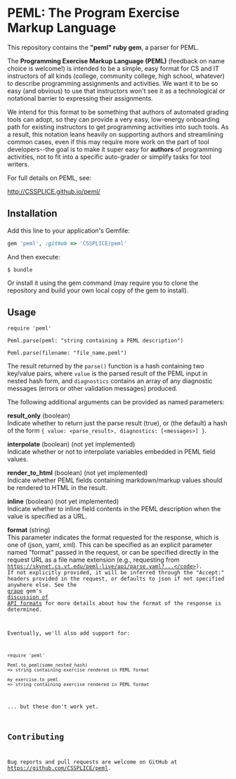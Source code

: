 # PEML: The Program Exercise Markup Language

This repository contains the **"peml" ruby gem**, a parser for PEML.

The **Programming Exercise Markup Language (PEML)** (feedback on
name choice is welcome!) is intended to be a simple, easy format for
CS and IT instructors of all kinds (college, community college, high
school, whatever) to describe programming assignments and activities.
We want it to be so easy (and obvious) to use that instructors won't
see it as a technological or notational barrier to expressing their
assignments.

We intend for this format to be something that authors of automated
grading tools can adopt, so they can provide a very easy, low-energy
onboarding path for existing instructors to get programming activities
into such tools. As a result, this notation leans heavily on supporting
authors and streamlining common cases, even if this may require more
work on the part of tool developers--the goal is to make it super easy
for **authors** of programming activities, not to fit into a specific
auto-grader or simplify tasks for tool writers.

For full details on PEML, see:

http://CSSPLICE.github.io/peml/

## Installation

Add this line to your application's Gemfile:

```ruby
gem 'peml', :github => 'CSSPLICE/peml'
```

And then execute:

    $ bundle

Or install it using the gem command (may require you to clone the repository
and build your own local copy of the gem to install).

## Usage

```
require 'peml'

Peml.parse(peml: "string containing a PEML description")

Peml.parse(filename: "file_name.peml")
```

The result returned by the `parse()` function is a hash
containing two key/value pairs, where `value` is the
parsed result of the PEML input in nested hash form, and
`diagnostics` contains an array of any diagnostic messages
(errors or other validation messages) produced.

The following additional arguments can be provided as named
parameters:

**result_only** (boolean)
<br/>
Indicate whether to return just the parse result (true), or (the default) a
hash of the form `{ value: <parse_result>, diagnostics: [<messages>] }`.

**interpolate** (boolean) (not yet implemented)
<br/>
Indicate whether or not to interpolate variables embedded in
PEML field values.

**render_to_html** (boolean) (not yet implemented)
<br/>
Indicate whether PEML fields containing markdown/markup values
should be rendered to HTML in the result.

**inline** (boolean) (not yet implemented)
<br/>
Indicate whether to inline field contents in the PEML description when the
value is specified as a URL.

**format** (string)
<br/>
This parameter indicates the format requested for the response, which is
one of (json, yaml, xml). This can be specified as an explicit parameter
named "format" passed in the request, or can be specified directly in the
request URL as a file name extension (e.g., requesting
from <code>https://skynet.cs.vt.edu/peml-live/api/parse.yaml?...</code>).
If not explicitly provided, it will be inferred through the "Accept:"
headers provided in the request, or defaults to json if not specified
anywhere else.
See the <a href="https://github.com/ruby-grape/grape">grape</a>
gem's <a href="https://github.com/ruby-grape/grape#api-formats">discussion
of API formats</a> for more details about how the format of the
response is determined.

Eventually, we'll also add support for:

```
require 'peml'

Peml.to_peml(some_nested_hash)
=> string containing exercise rendered in PEML format

my_exercise.to_peml
=> string containing exercise rendered in PEML format
```

... but these don't work yet.

## Contributing

Bug reports and pull requests are welcome on GitHub at https://github.com/CSSPLICE/peml.
